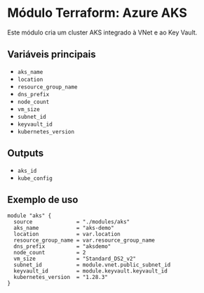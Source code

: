 # Módulo Terraform: Azure AKS

Este módulo cria um cluster AKS integrado à VNet e ao Key Vault.

## Variáveis principais
- `aks_name`
- `location`
- `resource_group_name`
- `dns_prefix`
- `node_count`
- `vm_size`
- `subnet_id`
- `keyvault_id`
- `kubernetes_version`

## Outputs
- `aks_id`
- `kube_config`

## Exemplo de uso
```hcl
module "aks" {
  source              = "./modules/aks"
  aks_name            = "aks-demo"
  location            = var.location
  resource_group_name = var.resource_group_name
  dns_prefix          = "aksdemo"
  node_count          = 2
  vm_size             = "Standard_DS2_v2"
  subnet_id           = module.vnet.public_subnet_id
  keyvault_id         = module.keyvault.keyvault_id
  kubernetes_version  = "1.28.3"
}
```
